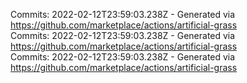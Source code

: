 Commits: 2022-02-12T23:59:03.238Z - Generated via https://github.com/marketplace/actions/artificial-grass
<br>
Commits: 2022-02-12T23:59:03.238Z - Generated via https://github.com/marketplace/actions/artificial-grass
<br>
Commits: 2022-02-12T23:59:03.238Z - Generated via https://github.com/marketplace/actions/artificial-grass
<br>
